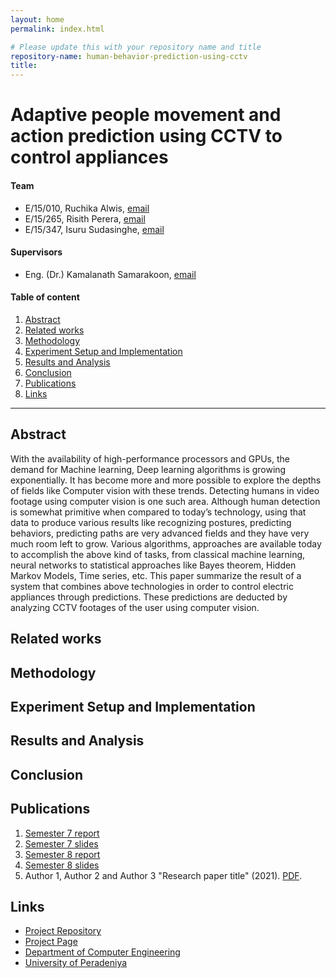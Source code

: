 ```yaml
---
layout: home
permalink: index.html

# Please update this with your repository name and title
repository-name: human-behavior-prediction-using-cctv
title:
---
```


[comment]: # "This is the standard layout for the project, but you can clean this and use your own template"

# Adaptive people movement and action prediction using CCTV to control appliances

#### Team

- E/15/010, Ruchika Alwis, [email](mailto:e15010@eng.pdn.ac.lk)
- E/15/265, Risith Perera, [email](mailto:risithperera@eng.pdn.ac.lk)
- E/15/347, Isuru Sudasinghe, [email](mailto:isuru.sudasinghe@eng.pdn.ac.lk)

#### Supervisors

- Eng. (Dr.) Kamalanath Samarakoon, [email](mailto:kamalanath@eng.pdn.ac.lk)

#### Table of content

1. [Abstract](#abstract)
2. [Related works](#related-works)
3. [Methodology](#methodology)
4. [Experiment Setup and Implementation](#experiment-setup-and-implementation)
5. [Results and Analysis](#results-and-analysis)
6. [Conclusion](#conclusion)
7. [Publications](#publications)
8. [Links](#links)

---

## Abstract

With the availability of high-performance processors
and GPUs, the demand for Machine learning, Deep learning
algorithms is growing exponentially. It has become more and
more possible to explore the depths of fields like Computer
vision with these trends. Detecting humans in video footage using
computer vision is one such area. Although human detection is
somewhat primitive when compared to today’s technology, using
that data to produce various results like recognizing postures,
predicting behaviors, predicting paths are very advanced fields
and they have very much room left to grow. Various algorithms,
approaches are available today to accomplish the above kind of
tasks, from classical machine learning, neural networks to statistical
approaches like Bayes theorem, Hidden Markov Models,
Time series, etc. This paper summarize the result of a system
that combines above technologies in order to control electric
appliances through predictions. These predictions are deducted
by analyzing CCTV footages of the user using computer vision.



## Related works

## Methodology

## Experiment Setup and Implementation

## Results and Analysis

## Conclusion

## Publications
1. [Semester 7 report](./)
2. [Semester 7 slides](./)
3. [Semester 8 report](./)
4. [Semester 8 slides](./)
5. Author 1, Author 2 and Author 3 "Research paper title" (2021). [PDF](./).


## Links

[//]: # ( NOTE: EDIT THIS LINKS WITH YOUR REPO DETAILS )

- [Project Repository](https://github.com/cepdnaclk/repository-name)
- [Project Page](https://cepdnaclk.github.io/repository-name)
- [Department of Computer Engineering](http://www.ce.pdn.ac.lk/)
- [University of Peradeniya](https://eng.pdn.ac.lk/)

[//]: # "Please refer this to learn more about Markdown syntax"
[//]: # "https://github.com/adam-p/markdown-here/wiki/Markdown-Cheatsheet"
